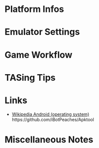 # Platform Infos

# Emulator Settings



# Game Workflow



# TASing Tips



# Links
- [Wikipedia Android (operating system)](https://en.wikipedia.org/wiki/Android_(operating_system))
https://github.com/iBotPeaches/Apktool

# Miscellaneous Notes
